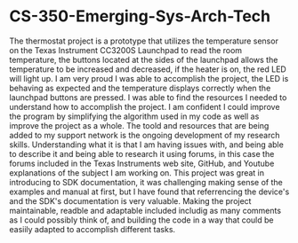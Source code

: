 # CS-350-Emerging-Sys-Arch-Tech

The thermostat project is a prototype that utilizes the temperature sensor on the Texas Instrument CC3200S Launchpad to read the room temperature, the buttons located at the sides of the launchpad allows the temperature to be increased and decreased, if the heater is on, the red LED will light up. I am very proud I was able to accomplish the project, the LED is behaving as expected and the temperature displays correctly when the launchpad buttons are pressed. I was able to find the resources I needed to understand how to accomplish the project. I am confident I could improve the program by simplifying the algorithm used in my code as well as improve the project as a whole. The toold and resources that are being added to my support network is the ongoing development of my research skills. Understanding what it is that I am having issues with, and being able to describe it and being able to research it using forums, in this case the forums included in the Texas Instruments web site, GitHub, and Youtube explanations of the subject I am working on. This project was great in introducing to SDK documentation, it was challenging making sense of the examples and manual at first, but I have found that referrencing the device's and the SDK's documentation is very valuable. Making the project maintainable, readble and adaptable included includig as many comments as I could possibly think of, and building the code in a way that could be easiily adapted to accomplish different tasks. 
